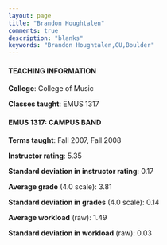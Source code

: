 ```yaml
---
layout: page
title: "Brandon Houghtalen" 
comments: true
description: "blanks"
keywords: "Brandon Houghtalen,CU,Boulder"
---
```

<head>
<script src="https://ajax.googleapis.com/ajax/libs/jquery/2.1.3/jquery.min.js"></script>
<script src="https://dl.dropboxusercontent.com/s/pc42nxpaw1ea4o9/highcharts.js?dl=0"></script>
<!-- <script src="../assets/js/highcharts.js"></script> -->
<style type="text/css">@font-face {
	font-family: "Bebas Neue";
	src: url(https://www.filehosting.org/file/details/544349/BebasNeue Regular.otf) format("opentype");
	}
	h1.Bebas { 
		font-family: "Bebas Neue", Verdana, Tahoma;
	}
</style>
</head>
	   
#### TEACHING INFORMATION

**College**: College of Music

**Classes taught**: EMUS 1317

#### EMUS 1317: CAMPUS BAND

**Terms taught**: Fall 2007, Fall 2008

**Instructor rating**: 5.35

**Standard deviation in instructor rating**: 0.17

**Average grade** (4.0 scale): 3.81

**Standard deviation in grades** (4.0 scale): 0.14

**Average workload** (raw): 1.49

**Standard deviation in workload** (raw): 0.03

